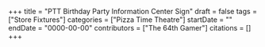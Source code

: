 +++
title = "PTT Birthday Party Information Center Sign"
draft = false
tags = ["Store Fixtures"]
categories = ["Pizza Time Theatre"]
startDate = ""
endDate = "0000-00-00"
contributors = ["The 64th Gamer"]
citations = []
+++
